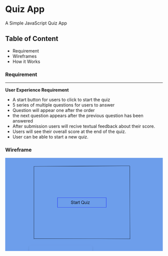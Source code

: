 # Quiz App

A Simple JavaScript Quiz App

## Table of Content 
- Requirement 
- Wireframes
- How it Works

### Requirement 
---
**User Experience Requirement** 

* A start button for users to click to start the quiz
* 5 series of multiple questions for users to answer
* Question will appear one after the order 
* the next question appears after the previous question has been answered
* After submission users will recive textual feedback about their score.
* Users will see their overall score at the end of the quiz.
* User can be able to start a new quiz.

### Wireframe 
![Start Page](first%20Page%20.png)




